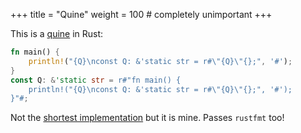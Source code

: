 +++
title = "Quine"
weight = 100 # completely unimportant
+++

This is a [quine](https://en.wikipedia.org/wiki/Quine_(computing)) in Rust:

```rust
fn main() {
    println!("{Q}\nconst Q: &'static str = r#\"{Q}\"{};", '#');
}
const Q: &'static str = r#"fn main() {
    println!("{Q}\nconst Q: &'static str = r#\"{Q}\"{};", '#');
}"#;
```

Not the [shortest implementation](https://codegolf.stackexchange.com/questions/69/golf-you-a-quine-for-great-good/97833#97833) but it is mine. Passes `rustfmt` too!
